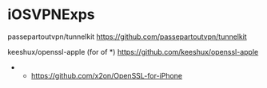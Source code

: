 # iOSVPNExps

passepartoutvpn/tunnelkit
https://github.com/passepartoutvpn/tunnelkit

keeshux/openssl-apple (for of *)
https://github.com/keeshux/openssl-apple

* - https://github.com/x2on/OpenSSL-for-iPhone



